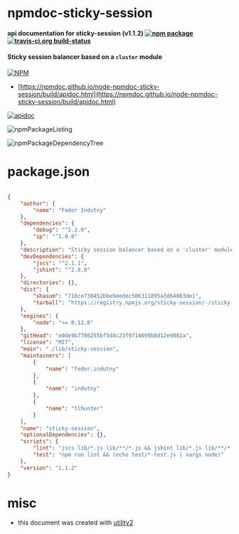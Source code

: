 # npmdoc-sticky-session

#### api documentation for  sticky-session (v1.1.2)  [![npm package](https://img.shields.io/npm/v/npmdoc-sticky-session.svg?style=flat-square)](https://www.npmjs.org/package/npmdoc-sticky-session) [![travis-ci.org build-status](https://api.travis-ci.org/npmdoc/node-npmdoc-sticky-session.svg)](https://travis-ci.org/npmdoc/node-npmdoc-sticky-session)

#### Sticky session balancer based on a `cluster` module

[![NPM](https://nodei.co/npm/sticky-session.png?downloads=true&downloadRank=true&stars=true)](https://www.npmjs.com/package/sticky-session)

- [https://npmdoc.github.io/node-npmdoc-sticky-session/build/apidoc.html](https://npmdoc.github.io/node-npmdoc-sticky-session/build/apidoc.html)

[![apidoc](https://npmdoc.github.io/node-npmdoc-sticky-session/build/screenCapture.buildCi.browser.%252Ftmp%252Fbuild%252Fapidoc.html.png)](https://npmdoc.github.io/node-npmdoc-sticky-session/build/apidoc.html)

![npmPackageListing](https://npmdoc.github.io/node-npmdoc-sticky-session/build/screenCapture.npmPackageListing.svg)

![npmPackageDependencyTree](https://npmdoc.github.io/node-npmdoc-sticky-session/build/screenCapture.npmPackageDependencyTree.svg)



# package.json

```json

{
    "author": {
        "name": "Fedor Indutny"
    },
    "dependencies": {
        "debug": "^2.2.0",
        "ip": "^1.0.0"
    },
    "description": "Sticky session balancer based on a 'cluster' module",
    "devDependencies": {
        "jscs": "^2.1.1",
        "jshint": "^2.8.0"
    },
    "directories": {},
    "dist": {
        "shasum": "716ce738452bbe9eedec506311895a3d64803de1",
        "tarball": "https://registry.npmjs.org/sticky-session/-/sticky-session-1.1.2.tgz"
    },
    "engines": {
        "node": ">= 0.12.0"
    },
    "gitHead": "e0de9b7786255bf5d4c23f9714699b8d12e9882a",
    "license": "MIT",
    "main": "./lib/sticky-session",
    "maintainers": [
        {
            "name": "fedor.indutny"
        },
        {
            "name": "indutny"
        },
        {
            "name": "tlhunter"
        }
    ],
    "name": "sticky-session",
    "optionalDependencies": {},
    "scripts": {
        "lint": "jscs lib/*.js lib/**/*.js && jshint lib/*.js lib/**/*.js",
        "test": "npm run lint && (echo test/*-test.js | xargs node)"
    },
    "version": "1.1.2"
}
```



# misc
- this document was created with [utility2](https://github.com/kaizhu256/node-utility2)
